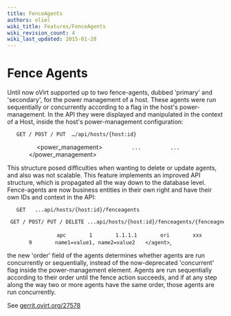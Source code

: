 ```yaml
---
title: FenceAgents
authors: oliel
wiki_title: Features/FenceAgents
wiki_revision_count: 4
wiki_last_updated: 2015-01-28
---
```


# Fence Agents

Until now oVirt supported up to two fence-agents, dubbed 'primary' and 'secondary', for the power management of a host. These agents were run sequentially or concurrently according to a flag in the host's power-management. In the API they were displayed and manipulated in the context of a Host, inside the host's power-management configuration:

       GET / POST / PUT  …/api/hosts/{host:id}
`   `<host>
`      `<power_management>
`         `<agent>`...`</agent>
`         `<agent>`...`</agent>
`       `</power_management>
`   `</host>

This structure posed difficulties when wanting to delete or update agents, and also was not scalable. This feature implements an improved API structure, which is propagated all the way down to the database level. Fence-agents are now business entities in their own right and have their own IDs and context in the API:

       GET   ...api/hosts/{host:id}/fenceagents
       GET / POST/ PUT / DELETE ...api/hosts/{host:id}/fenceagents/{fenceagnet:id}
`   `<agents>
`     `<agent id=”xxx”>
`       `<type>`apc`</type>
`       `<order>`1`</order>
`       `<ip>`1.1.1.1`</ip>
`       `<user>`ori`</user>
`       `<password>`xxx`</password>
`       `<port>`9`</port>
`       `<options>`name1=value1, name2=value2`</options>
           `</agent>`, 
`   `</agents>

the new 'order' field of the agents determines whether agents are run concurrently or sequentially, instead of the now-deprecated 'concurrent' flag inside the power-management element. Agents are run sequentially according to their order until the fence action succeeds, and if at any step along the way two or more agents have the same order, those agents are run concurrently.

See [gerrit.ovirt.org/27578](gerrit.ovirt.org/27578)
